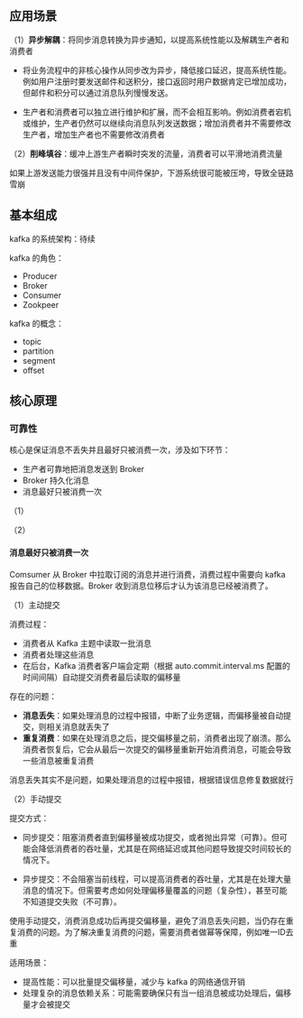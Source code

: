 ## 应用场景

（1）**异步解耦**：将同步消息转换为异步通知，以提高系统性能以及解耦生产者和消费者

- 将业务流程中的非核心操作从同步改为异步，降低接口延迟，提高系统性能。例如用户注册时要发送邮件和送积分，接口返回时用户数据肯定已增加成功，但邮件和积分可以通过消息队列慢慢发送。

- 生产者和消费者可以独立进行维护和扩展，而不会相互影响。例如消费者宕机或维护，生产者仍然可以继续向消息队列发送数据；增加消费者并不需要修改生产者，增加生产者也不需要修改消费者

（2）**削峰填谷**：缓冲上游生产者瞬时突发的流量，消费者可以平滑地消费流量

如果上游发送能力很强并且没有中间件保护，下游系统很可能被压垮，导致全链路雪崩

## 基本组成

kafka 的系统架构：待续

kafka 的角色：

- Producer
- Broker
- Consumer
- Zookpeer

kafka 的概念：

- topic
- partition
- segment
- offset

## 核心原理

### 可靠性

核心是保证消息不丢失并且最好只被消费一次，涉及如下环节：

- 生产者可靠地把消息发送到 Broker
- Broker 持久化消息
- 消息最好只被消费一次

（1）

（2）

#### 消息最好只被消费一次

Comsumer 从 Broker 中拉取订阅的消息并进行消费，消费过程中需要向 kafka 报告自己的位移数据。Broker 收到消息位移后才认为该消息已经被消费了。

（1）主动提交

消费过程：

- 消费者从 Kafka 主题中读取一批消息
- 消费者处理这些消息
- 在后台，Kafka 消费者客户端会定期（根据 auto.commit.interval.ms 配置的时间间隔）自动提交消费者最后读取的偏移量

存在的问题：

- **消息丢失**：如果处理消息的过程中报错，中断了业务逻辑，而偏移量被自动提交，则相关消息就丢失了
- **重复消费**：如果在处理消息之后，提交偏移量之前，消费者出现了崩溃。那么消费者恢复后，它会从最后一次提交的偏移量重新开始消费消息，可能会导致一些消息被重复消费

消息丢失其实不是问题，如果处理消息的过程中报错，根据错误信息修复数据就行

（2）手动提交

提交方式：

- 同步提交：阻塞消费者直到偏移量被成功提交，或者抛出异常（可靠）。但可能会降低消费者的吞吐量，尤其是在网络延迟或其他问题导致提交时间较长的情况下。

- 异步提交：不会阻塞当前线程，可以提高消费者的吞吐量，尤其是在处理大量消息的情况下。但需要考虑如何处理偏移量覆盖的问题（复杂性），甚至可能不知道提交失败（不可靠）。

使用手动提交，消费消息成功后再提交偏移量，避免了消息丢失问题，当仍存在重复消费的问题。为了解决重复消费的问题，需要消费者做幂等保障，例如唯一ID去重

适用场景：

- 提高性能：可以批量提交偏移量，减少与 kafka 的网络通信开销
- 处理复杂的消息依赖关系：可能需要确保只有当一组消息被成功处理后，偏移量才会被提交
